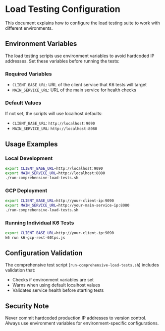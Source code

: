 # Load Testing Configuration

This document explains how to configure the load testing suite to work with different environments.

## Environment Variables

The load testing scripts use environment variables to avoid hardcoded IP addresses. Set these variables before running the tests:

### Required Variables

- `CLIENT_BASE_URL`: URL of the client service that K6 tests will target
- `MAIN_SERVICE_URL`: URL of the main service for health checks

### Default Values

If not set, the scripts will use localhost defaults:
- `CLIENT_BASE_URL`: `http://localhost:9090`
- `MAIN_SERVICE_URL`: `http://localhost:8080`

## Usage Examples

### Local Development
```bash
export CLIENT_BASE_URL=http://localhost:9090
export MAIN_SERVICE_URL=http://localhost:8080
./run-comprehensive-load-tests.sh
```

### GCP Deployment
```bash
export CLIENT_BASE_URL=http://your-client-ip:9090
export MAIN_SERVICE_URL=http://your-main-service-ip:8080
./run-comprehensive-load-tests.sh
```

### Running Individual K6 Tests
```bash
export CLIENT_BASE_URL=http://your-client-ip:9090
k6 run k6-gcp-rest-60tps.js
```

## Configuration Validation

The comprehensive test script (`run-comprehensive-load-tests.sh`) includes validation that:
- Checks if environment variables are set
- Warns when using default localhost values
- Validates service health before starting tests

## Security Note

Never commit hardcoded production IP addresses to version control. Always use environment variables for environment-specific configurations. 